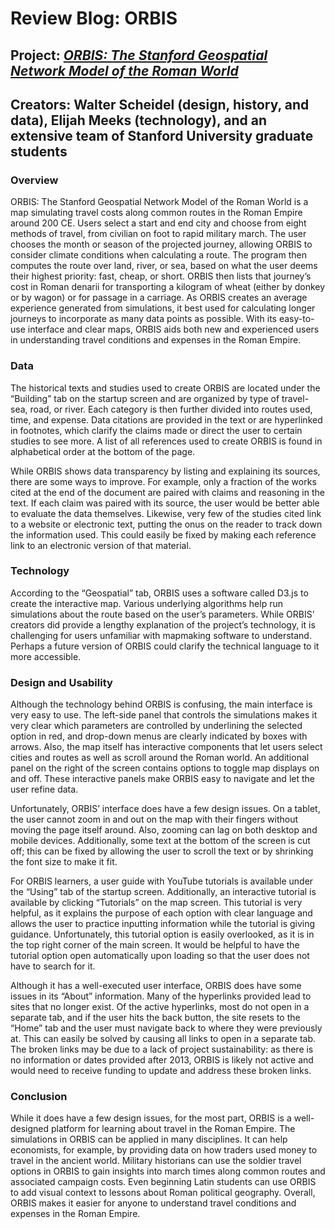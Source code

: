 # Review Blog: ORBIS

## Project: [*ORBIS: The Stanford Geospatial Network Model of the Roman World*](https://orbis.stanford.edu/)

## Creators: Walter Scheidel (design, history, and data), Elijah Meeks (technology), and an extensive team of Stanford University graduate students

### **Overview**

ORBIS: The Stanford Geospatial Network Model of the Roman World is a map simulating travel costs along common routes in the Roman Empire around 200 CE. Users select a start and end city and choose from eight methods of travel, from civilian on foot to rapid military march. The user chooses the month or season of the projected journey, allowing ORBIS to consider climate conditions when calculating a route. The program then computes the route over land, river, or sea, based on what the user deems their highest priority: fast, cheap, or short. ORBIS then lists that journey’s cost in Roman denarii for transporting a kilogram of wheat (either by donkey or by wagon) or for passage in a carriage. As ORBIS creates an average experience generated from simulations, it best used for calculating longer journeys to incorporate as many data points as possible. With its easy-to-use interface and clear maps, ORBIS aids both new and experienced users in understanding travel conditions and expenses in the Roman Empire. 

### **Data**
The historical texts and studies used to create ORBIS are located under the “Building” tab on the startup screen and are organized by type of travel- sea, road, or river. Each category is then further divided into routes used, time, and expense. Data citations are provided in the text or are hyperlinked in footnotes, which clarify the claims made or direct the user to certain studies to see more. A list of all references used to create ORBIS is found in alphabetical order at the bottom of the page.

While ORBIS shows data transparency by listing and explaining its sources, there are some ways to improve. For example, only a fraction of the works cited at the end of the document are paired with claims and reasoning in the text. If each claim was paired with its source, the user would be better able to evaluate the data themselves. Likewise, very few of the studies cited link to a website or electronic text, putting the onus on the reader to track down the information used. This could easily be fixed by making each reference link to an electronic version of that material.

### **Technology**

According to the “Geospatial” tab, ORBIS uses a software called D3.js to create the interactive map. Various underlying algorithms help run simulations about the route based on the user’s parameters. While ORBIS’ creators did provide a lengthy explanation of the project’s technology, it is challenging for users unfamiliar with mapmaking software to understand. Perhaps a future version of ORBIS could clarify the technical language to it more accessible.

### **Design and Usability**

Although the technology behind ORBIS is confusing, the main interface is very easy to use. The left-side panel that controls the simulations makes it very clear which parameters are controlled by underlining the selected option in red, and drop-down menus are clearly indicated by boxes with arrows. Also, the map itself has interactive components that let users select cities and routes as well as scroll around the Roman world. An additional panel on the right of the screen contains options to toggle map displays on and off. These interactive panels make ORBIS easy to navigate and let the user refine data.

Unfortunately, ORBIS’ interface does have a few design issues. On a tablet, the user cannot zoom in and out on the map with their fingers without moving the page itself around. Also, zooming can lag on both desktop and mobile devices. Additionally, some text at the bottom of the screen is cut off; this can be fixed by allowing the user to scroll the text or by shrinking the font size to make it fit.

For ORBIS learners, a user guide with YouTube tutorials is available under the “Using” tab of the startup screen. Additionally, an interactive tutorial is available by clicking “Tutorials” on the map screen. This tutorial is very helpful, as it explains the purpose of each option with clear language and allows the user to practice inputting information while the tutorial is giving guidance. Unfortunately, this tutorial option is easily overlooked, as it is in the top right corner of the main screen. It would be helpful to have the tutorial option open automatically upon loading so that the user does not have to search for it.

Although it has a well-executed user interface, ORBIS does have some issues in its “About” information. Many of the hyperlinks provided lead to sites that no longer exist. Of the active hyperlinks, most do not open in a separate tab, and if the user hits the back button, the site resets to the “Home” tab and the user must navigate back to where they were previously at. This can easily be solved by causing all links to open in a separate tab.
The broken links may be due to a lack of project sustainability: as there is no information or dates provided after 2013, ORBIS is likely not active and would need to receive funding to update and address these broken links. 

### **Conclusion**

While it does have a few design issues, for the most part, ORBIS is a well-designed platform for learning about travel in the Roman Empire. The simulations in ORBIS can be applied in many disciplines. It can help economists, for example, by providing data on how traders used money to travel in the ancient world. Military historians can use the soldier travel options in ORBIS to gain insights into march times along common routes and associated campaign costs. Even beginning Latin students can use ORBIS to add visual context to lessons about Roman political geography. Overall, ORBIS makes it easier for anyone to understand travel conditions and expenses in the Roman Empire. 
